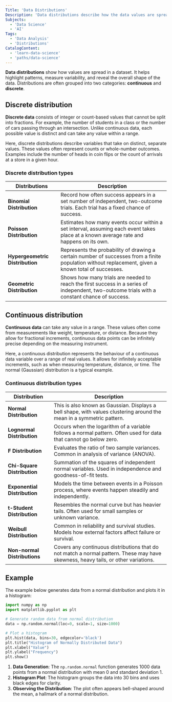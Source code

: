 ```yaml
---
Title: 'Data Distributions'
Description: 'Data distributions describe how the data values are spread out or clustered in a dataset.'
Subjects:
  - 'Data Science'
  - 'AI'
Tags:
  - 'Data Analysis'
  - 'Distributions'
CatalogContent:
  - 'learn-data-science'
  - 'paths/data-science'
---
```


**Data distributions** show how values are spread in a dataset. It helps highlight patterns, measure variability, and reveal the overall shape of the data. Distributions are often grouped into two categories: **continuous** and **discrete**.

## Discrete distribution

**Discrete data** consists of integer or count-based values that cannot be split into fractions. For example, the number of students in a class or the number of cars passing through an intersection. Unlike continuous data, each possible value is distinct and can take any value within a range.

Here, discrete distributions describe variables that take on distinct, separate values. These values often represent counts or whole-number outcomes. Examples include the number of heads in coin flips or the count of arrivals at a store in a given hour.

### Discrete distribution types

| **Distributions**               | **Description**                                                                                                                                     |
| ------------------------------- | --------------------------------------------------------------------------------------------------------------------------------------------------- |
| **Binomial Distribution**       | Record how often success appears in a set number of independent, two-outcome trials. Each trial has a fixed chance of success.                |
| **Poisson Distribution**        | Estimates how many events occur within a set interval, assuming each event takes place at a known average rate and happens on its own.              |
| **Hypergeometric Distribution** | Represents the probability of drawing a certain number of successes from a finite population without replacement, given a known total of successes. |
| **Geometric Distribution**      | Shows how many trials are needed to reach the first success in a series of independent, two-outcome trials with a constant chance of success.       |

## Continuous distribution

**Continuous data** can take any value in a range. These values often come from measurements like weight, temperature, or distance. Because they allow for fractional increments, continuous data points can be infinitely precise depending on the measuring instrument.

Here, a continuous distribution represents the behaviour of a continuous data variable over a range of real values. It allows for infinitely acceptable increments, such as when measuring temperature, distance, or time. The normal (Gaussian) distribution is a typical example.

### Continuous distribution types

| **Distribution**             | **Description**                                                                                                                    |
| ---------------------------- | ---------------------------------------------------------------------------------------------------------------------------------- |
| **Normal Distribution**      | This is also known as Gaussian. Displays a bell shape, with values clustering around the mean in a symmetric pattern.              |
| **Lognormal Distribution**   | Occurs when the logarithm of a variable follows a normal pattern. Often used for data that cannot go below zero.                   |
| **F Distribution**           | Evaluates the ratio of two sample variances. Common in analysis of variance (ANOVA).                                               |
| **Chi-Square Distribution**  | Summation of the squares of independent normal variables. Used in independence and goodness-of-fit tests.                          |
| **Exponential Distribution** | Models the time between events in a Poisson process, where events happen steadily and independently.                                |
| **t-Student Distribution**   | Resembles the normal curve but has heavier tails. Often used for small samples or unknown variance.                                |
| **Weibull Distribution**     | Common in reliability and survival studies. Models how external factors affect failure or survival.                                |
| **Non-normal Distributions** | Covers any continuous distributions that do not match a normal pattern. These may have skewness, heavy tails, or other variations. |

## Example

The example below generates data from a normal distribution and plots it in a histogram:

```python
import numpy as np
import matplotlib.pyplot as plt

# Generate random data from normal distribution
data = np.random.normal(loc=0, scale=1, size=1000)

# Plot a histogram
plt.hist(data, bins=30, edgecolor='black')
plt.title("Histogram of Normally Distributed Data")
plt.xlabel("Value")
plt.ylabel("Frequency")
plt.show()
```

1. **Data Generation**: The `np.random.normal` function generates 1000 data points from a normal distribution with mean 0 and standard deviation 1.
2. **Histogram Plot**: The histogram groups the data into 30 bins and uses black edges for clarity.
3. **Observing the Distribution**: The plot often appears bell-shaped around the mean, a hallmark of a normal distribution.

